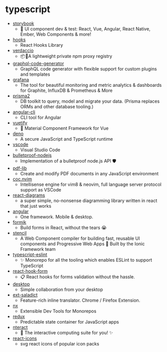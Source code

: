 # typescript
- [storybook](https://github.com/storybookjs/storybook)
  - 📓 UI component dev & test: React, Vue, Angular, React Native, Ember, Web Components & more!
- [hooks](https://github.com/umijs/hooks)
  - React Hooks Library
- [verdaccio](https://github.com/verdaccio/verdaccio)
  - 📦🔐A lightweight private npm proxy registry
- [graphql-code-generator](https://github.com/dotansimha/graphql-code-generator)
  - GraphQL code generator with flexible support for custom plugins and templates
- [grafana](https://github.com/grafana/grafana)
  - The tool for beautiful monitoring and metric analytics & dashboards for Graphite, InfluxDB & Prometheus & More
- [prisma2](https://github.com/prisma/prisma2)
  - DB toolkit to query, model and migrate your data. (Prisma replaces ORMs and other database tooling.)
- [angular-cli](https://github.com/angular/angular-cli)
  - CLI tool for Angular
- [vuetify](https://github.com/vuetifyjs/vuetify)
  - 🐉 Material Component Framework for Vue
- [deno](https://github.com/denoland/deno)
  - A secure JavaScript and TypeScript runtime
- [vscode](https://github.com/microsoft/vscode)
  - Visual Studio Code
- [bulletproof-nodejs](https://github.com/santiq/bulletproof-nodejs)
  - Implementation of a bulletproof node.js API 🛡️
- [pdf-lib](https://github.com/Hopding/pdf-lib)
  - Create and modify PDF documents in any JavaScript environment
- [coc.nvim](https://github.com/neoclide/coc.nvim)
  - Intellisense engine for vim8 & neovim, full language server protocol support as VSCode
- [react-diagrams](https://github.com/projectstorm/react-diagrams)
  - a super simple, no-nonsense diagramming library written in react that just works
- [angular](https://github.com/angular/angular)
  - One framework. Mobile & desktop.
- [formik](https://github.com/jaredpalmer/formik)
  - Build forms in React, without the tears 😭
- [stencil](https://github.com/ionic-team/stencil)
  - A Web Component compiler for building fast, reusable UI components and Progressive Web Apps 💎 Built by the Ionic Framework team
- [typescript-eslint](https://github.com/typescript-eslint/typescript-eslint)
  - ✨ Monorepo for all the tooling which enables ESLint to support TypeScript
- [react-hook-form](https://github.com/react-hook-form/react-hook-form)
  - 📋 React hooks for forms validation without the hassle.
- [desktop](https://github.com/desktop/desktop)
  - Simple collaboration from your desktop
- [ext-saladict](https://github.com/crimx/ext-saladict)
  - Feature-rich inline translator. Chrome / Firefox Extension.
- [nx](https://github.com/nrwl/nx)
  - Extensible Dev Tools for Monorepos
- [redux](https://github.com/reduxjs/redux)
  - Predictable state container for JavaScript apps
- [nteract](https://github.com/nteract/nteract)
  - 📘 The interactive computing suite for you! ✨
- [react-icons](https://github.com/react-icons/react-icons)
  - svg react icons of popular icon packs
